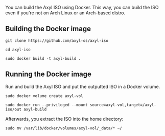 You can build the Axyl ISO using Docker. This way, you can build the ISO even if
you're not on Arch Linux or an Arch-based distro.

## Building the Docker image

`git clone https://github.com/axyl-os/axyl-iso`

`cd axyl-iso`

`sudo docker build -t axyl-build .`

## Running the Docker image

Run and build the Axyl ISO and put the outputted ISO in a Docker volume.

`sudo docker volume create axyl-vol`

`sudo docker run --privileged --mount source=axyl-vol,target=/axyl-iso/out axyl-build`

Afterwards, you extract the ISO into the home directory:

`sudo mv /var/lib/docker/volumes/axyl-vol/_data/* ~/`
